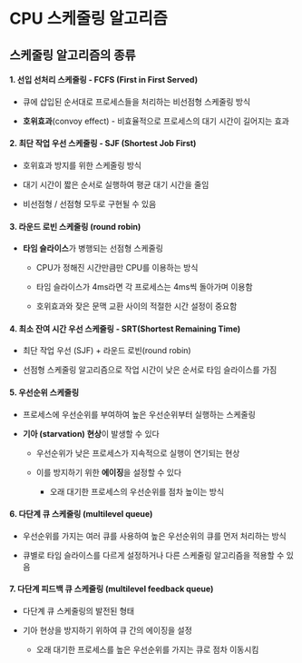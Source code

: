 # CPU 스케줄링 알고리즘

## 스케줄링 알고리즘의 종류

#### 1. 선입 선처리 스케줄링 - FCFS (First in First Served)

- 큐에 삽입된 순서대로 프로세스들을 처리하는 비선점형 스케줄링 방식

- **호위효과**(convoy effect) - 비효율적으로 프로세스의 대기 시간이 길어지는 효과

#### 2. 최단 작업 우선 스케줄링 - SJF (Shortest Job First)

- 호위효과 방지를 위한 스케줄링 방식

- 대기 시간이 짧은 순서로 실행하여 평균 대기 시간을 줄임

- 비선점형 / 선점형 모두로 구현될 수 있음

#### 3. 라운드 로빈 스케줄링 (round robin)

- **타임 슬라이스**가 병행되는 선점형 스케줄링
  
  - CPU가 정해진 시간만큼만 CPU를 이용하는 방식
  
  - 타임 슬라이스가 4ms라면 각 프로세스는 4ms씩 돌아가며 이용함
  
  - 호위효과와 잦은 문맥 교환 사이의 적절한 시간 설정이 중요함

#### 4. 최소 잔여 시간 우선 스케줄링 - SRT(Shortest Remaining Time)

- 최단 작업 우선 (SJF) + 라운드 로빈(round robin)

- 선점형 스케줄링 알고리즘으로 작업 시간이 낮은 순서로 타임 슬라이스를 가짐

#### 5. 우선순위 스케줄링

- 프로세스에 우선순위를 부여하여 높은 우선순위부터 실행하는 스케줄링

- **기아 (starvation) 현상**이 발생할 수 있다
  
  - 우선순위가 낮은 프로세스가 지속적으로 실행이 연기되는 현상
  
  - 이를 방지하기 위한 **에이징**을 설정할 수 있다
    
    - 오래 대기한 프로세스의 우선순위를 점차 높이는 방식

#### 6. 다단계 큐 스케줄링 (multilevel queue)

- 우선순위를 가지는 여러 큐를 사용하여 높은 우선순위의 큐를 먼저 처리하는 방식

- 큐별로 타임 슬라이스를 다르게 설정하거나 다른 스케줄링 알고리즘을 적용할 수 있음

#### 7. 다단계 피드백 큐 스케줄링 (multilevel feedback queue)

- 다단계 큐 스케줄링의 발전된 형태

- 기아 현상을 방지하기 위하여 큐 간의 에이징을 설정
  
  - 오래 대기한 프로세스를 높은 우선순위를 가지는 큐로 점차 이동시킴
